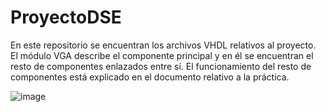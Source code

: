 # ProyectoDSE

En este repositorio se encuentran los archivos VHDL relativos al proyecto. El módulo VGA describe el componente principal y en él se encuentran el resto de componentes enlazados entre sí. El funcionamiento del resto de componentes está explicado en el documento relativo a la práctica.

![image](https://github.com/user-attachments/assets/0d653483-7ee6-47fe-a992-a6a203c8532b)
